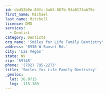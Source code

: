 ```yaml
---
id: cbd52b9e-83fc-4a63-867b-93a0173ab79c
first_name: Michael
last_name: Mitchell
license: DMD
services:
  - Dentist
category: Dentists
org_name: 'Smiles for Life Family Dentistry'
address: '8930 W Sunset Rd.'
city: 'Las Vegas'
state: NV
zip: '89148'
phone: '(702) 795-2273'
title: 'Smiles for Life Family Dentistry'
_geoloc:
  lat: 36.0715
  lng: -115.189
---
```


